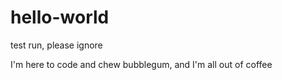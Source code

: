 # hello-world
test run, please ignore

I'm here to code and chew bubblegum, and I'm all out of coffee
